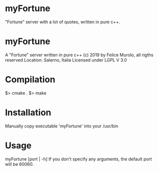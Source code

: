 # myFortune
"Fortune" server with a lot of quotes, written in pure c++.

# myFortune
A "Fortune" server written in pure c++
(c) 2019 by Felice Murolo, all rigths reserved
Location: Salerno, Italia
Licensed under LGPL V 3.0

# Compilation
$> cmake .
$> make

# Installation
Manually copy executable 'myFortune' into your /usr/bin

# Usage
myFortune [port | -h]
If you don't specify any arguments, the default port will be 60060.




